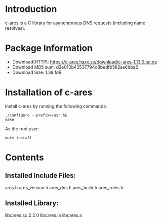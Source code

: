 # Introduction
c-ares is a C library for asynchronous DNS requests (including name resolves).
# Package Information
* Download(HTTP): https://c-ares.haxx.se/download/c-ares-1.13.0.tar.gz
* Download MD5 sum: d2e010b43537794d8bedfb562ae6bba2
* Download Size: 1.38 MB
# Installation of c-ares
Install c-ares by running the following commands:

    ./configure --prefix=/usr &&
    make
As the root user:

    make install
# Contents
## Installed Include Files:
ares.h ares_version.h ares_dns.h ares_build.h ares_rules.h
## Installed Library:
libcares.so.2.2.0 libcares.la libcares.a
